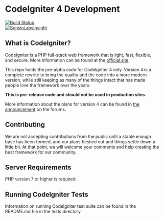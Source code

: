# CodeIgniter 4 Development

[![Build Status](https://travis-ci.org/lonnieezell/CodeIgniter4.svg?branch=develop)](https://travis-ci.org/lonnieezell/CodeIgniter4)
<br>
[![SensioLabsInsight](https://insight.sensiolabs.com/projects/53c99b56-769f-4e88-93d8-a6423644d610/mini.png)](https://insight.sensiolabs.com/projects/53c99b56-769f-4e88-93d8-a6423644d610)

## What is CodeIgniter?
CodeIgniter is a PHP full-stack web framework that is light, fast, flexible, and secure. More information can be found at the [official site](http://codeigniter.com).

This repo holds the pre-alpha code for CodeIgniter 4 only. Version 4 is a complete rewrite to bring the quality and the code into a more modern version, while still keeping as many of the things intact that has made people love the framework over the years. 

**This is pre-release code and should not be used in production sites.**

More information about the plans for version 4 can be found in [the announcement](http://forum.codeigniter.com/thread-62615.html) on the forums.

## Contributing
We are not accepting contributions from the public until a stable enough base has been formed, and our plans fleshed out and things settle down a little bit. At that point, we will welcome your comments and help creating the best framework for our community.

## Server Requirements
PHP version 7 or higher is required. 

## Running CodeIgniter Tests

Information on running CodeIgniter test suite can be found in the README.md file in the tests directory.
